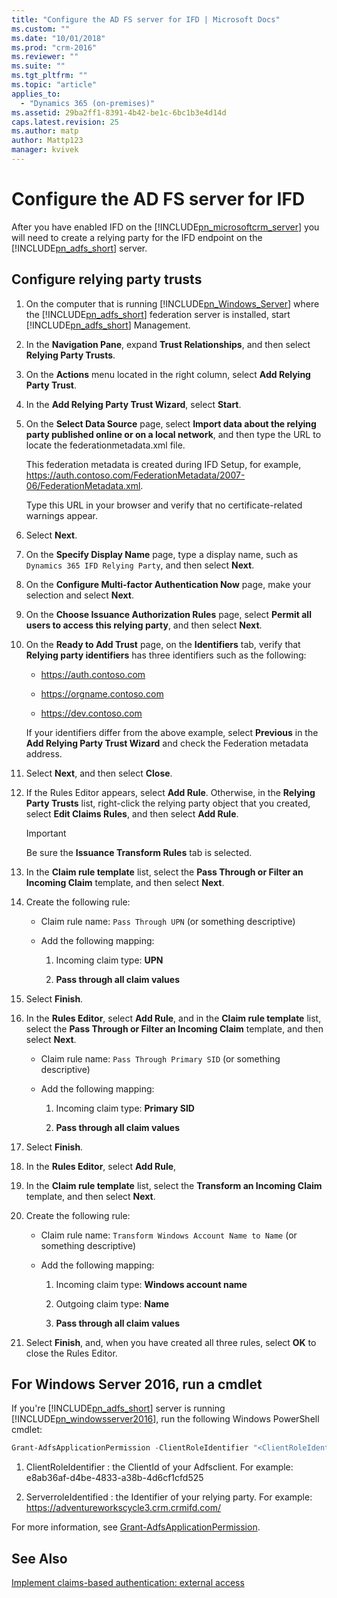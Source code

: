 ```yaml
---
title: "Configure the AD FS server for IFD | Microsoft Docs"
ms.custom: ""
ms.date: "10/01/2018"
ms.prod: "crm-2016"
ms.reviewer: ""
ms.suite: ""
ms.tgt_pltfrm: ""
ms.topic: "article"
applies_to: 
  - "Dynamics 365 (on-premises)"
ms.assetid: 29ba2ff1-8391-4b42-be1c-6bc1b3e4d14d
caps.latest.revision: 25
ms.author: matp
author: Mattp123
manager: kvivek
---
```

# Configure the AD FS server for IFD



After you have enabled IFD on the [!INCLUDE[pn_microsoftcrm_server](../includes/pn-microsoftcrm-server.md)] you will need to create a relying party for the IFD endpoint on the [!INCLUDE[pn_adfs_short](../includes/pn-adfs-short.md)] server.  
  
## Configure relying party trusts  
  
1.  On the computer that is running [!INCLUDE[pn_Windows_Server](../includes/pn-windows-server.md)] where the [!INCLUDE[pn_adfs_short](../includes/pn-adfs-short.md)] federation server is installed, start [!INCLUDE[pn_adfs_short](../includes/pn-adfs-short.md)] Management.  
  
2.  In the **Navigation Pane**, expand **Trust Relationships**, and then select **Relying Party Trusts**.  
  
3.  On the **Actions** menu located in the right column, select **Add Relying Party Trust**.  
  
4.  In the **Add Relying Party Trust Wizard**, select **Start**.  
  
5.  On the **Select Data Source** page, select **Import data about the relying party published online or on a local network**, and then type the URL to locate the federationmetadata.xml file.  
  
     This federation metadata is created during IFD Setup, for example, https://auth.contoso.com/FederationMetadata/2007-06/FederationMetadata.xml.  
  
     Type this URL in your browser and verify that no certificate-related warnings appear.  
  
6.  Select **Next**.  
  
7.  On the **Specify Display Name** page, type a display name, such as `Dynamics 365 IFD Relying Party`, and then select **Next**.  
  
8.  On the **Configure Multi-factor Authentication Now** page, make your selection and select **Next**.  
  
9. On the **Choose Issuance Authorization Rules** page, select **Permit all users to access this relying party**, and then select **Next**.  
  
10. On the **Ready to Add Trust** page, on the **Identifiers** tab, verify that **Relying party identifiers** has three identifiers such as the following:  
  
    -   https://auth.contoso.com  
  
    -   https://orgname.contoso.com  
  
    -   https://dev.contoso.com  
  
     If your identifiers differ from the above example, select **Previous** in the **Add Relying Party Trust Wizard** and check the Federation metadata address.  
  
11. Select **Next**, and then select **Close**.  
  
12. If the Rules Editor appears, select **Add Rule**. Otherwise, in the **Relying Party Trusts** list, right-click the relying party object that you created, select **Edit Claims Rules**, and then select **Add Rule**.  
  
    > [!IMPORTANT]
    >  Be sure the **Issuance Transform Rules** tab is selected.  
  
13. In the **Claim rule template** list, select the **Pass Through or Filter an Incoming Claim** template, and then select **Next**.  
  
14. Create the following rule:  
  
    -   Claim rule name: `Pass Through UPN` (or something descriptive)  
  
    -   Add the following mapping:  
  
        1.  Incoming claim type: **UPN**  
  
        2.  **Pass through all claim values**  
  
15. Select **Finish**.  
  
16. In the **Rules Editor**, select **Add Rule**, and in the **Claim rule template** list, select the **Pass Through or Filter an Incoming Claim** template, and then select **Next**.  
  
    -   Claim rule name: `Pass Through Primary SID` (or something descriptive)  
  
    -   Add the following mapping:  
  
        1.  Incoming claim type: **Primary SID**  
  
        2.  **Pass through all claim values**  
  
17. Select **Finish**.  
  
18. In the **Rules Editor**, select **Add Rule**,  
  
19. In the **Claim rule template** list, select the **Transform an Incoming Claim** template, and then select **Next**.  
  
20. Create the following rule:  
  
    -   Claim rule name: `Transform Windows Account Name to Name` (or something descriptive)  
  
    -   Add the following mapping:  
  
        1.  Incoming claim type: **Windows account name**  
  
        2.  Outgoing claim type: **Name**  
  
        3.  **Pass through all claim values**  
  
21. Select **Finish**, and, when you have created all three rules, select **OK** to close the Rules Editor.  
  
## For Windows Server 2016, run a cmdlet  
 If you're [!INCLUDE[pn_adfs_short](../includes/pn-adfs-short.md)] server is running [!INCLUDE[pn_windowsserver2016](../includes/pn-windowsserver2016.md)], run the following Windows PowerShell cmdlet:  
  
```powershell  
Grant-AdfsApplicationPermission -ClientRoleIdentifier "<ClientRoleIdentifier>" -ServerRoleIdentifier <ServerroleIdentified>  
```  
  
1.  ClientRoleIdentifier :  the ClientId of your Adfsclient. For example: e8ab36af-d4be-4833-a38b-4d6cf1cfd525  
  
2.  ServerroleIdentified :  the Identifier of your relying party. For example: https://adventureworkscycle3.crm.crmifd.com/  
  
 For more information, see [Grant-AdfsApplicationPermission](https://technet.microsoft.com/itpro/powershell/windows/adfs/grant-adfsapplicationpermission).  
  
## See Also  
 [Implement claims-based authentication: external access](implement-claims-based-authentication-external-access.md)

